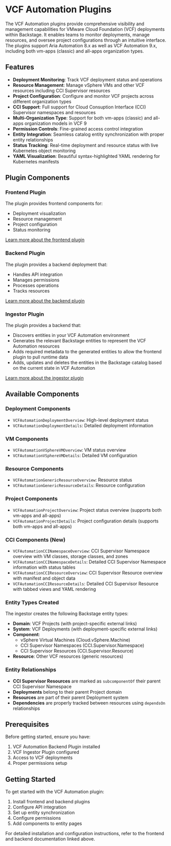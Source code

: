 # VCF Automation Plugins

The VCF Automation plugins provide comprehensive visibility and management capabilities for VMware Cloud Foundation (VCF) deployments within Backstage. It enables teams to monitor deployments, manage resources, and oversee project configurations through an intuitive interface.
The plugins support Aria Automation 8.x as well as VCF Automation 9.x, including both vm-apps (classic) and all-apps organization types.

## Features

- **Deployment Monitoring**: Track VCF deployment status and operations
- **Resource Management**: Manage vSphere VMs and other VCF resources including CCI Supervisor resources
- **Project Configuration**: Configure and monitor VCF projects across different organization types
- **CCI Support**: Full support for Cloud Consuption Interface (CCI) Supervisor namespaces and resources
- **Multi-Organization Type**: Support for both vm-apps (classic) and all-apps organization models in VCF 9
- **Permission Controls**: Fine-grained access control integration
- **Entity Integration**: Seamless catalog entity synchronization with proper entity relationships
- **Status Tracking**: Real-time deployment and resource status with live Kubernetes object monitoring
- **YAML Visualization**: Beautiful syntax-highlighted YAML rendering for Kubernetes manifests

## Plugin Components

### Frontend Plugin
The plugin provides frontend components for:  
- Deployment visualization  
- Resource management  
- Project configuration  
- Status monitoring  

[Learn more about the frontend plugin](./frontend/about.md)

### Backend Plugin
The plugin provides a backend deployment that:  
- Handles API integration  
- Manages permissions  
- Processes operations  
- Tracks resources  

[Learn more about the backend plugin](./backend/about.md)

### Ingestor Plugin
The plugin provides a backend that:  
- Discovers entities in your VCF Automation environment  
- Generates the relevant Backstage entities to represent the VCF Automation resources  
- Adds required metadata to the generated entities to allow the frontend plugin to pull runtime data  
- Adds, updates and deletes the entities in the Backstage catalog based on the current state in VCF Automation
  
[Learn more about the ingestor plugin](./ingestor/about.md)
  
## Available Components

### Deployment Components
- `VCFAutomationDeploymentOverview`: High-level deployment status
- `VCFAutomationDeploymentDetails`: Detailed deployment information

### VM Components
- `VCFAutomationVSphereVMOverview`: VM status overview
- `VCFAutomationVSphereVMDetails`: Detailed VM configuration

### Resource Components
- `VCFAutomationGenericResourceOverview`: Resource status
- `VCFAutomationGenericResourceDetails`: Resource configuration

### Project Components
- `VCFAutomationProjectOverview`: Project status overview (supports both vm-apps and all-apps)
- `VCFAutomationProjectDetails`: Project configuration details (supports both vm-apps and all-apps)

### CCI Components (New)
- `VCFAutomationCCINamespaceOverview`: CCI Supervisor Namespace overview with VM classes, storage classes, and zones
- `VCFAutomationCCINamespaceDetails`: Detailed CCI Supervisor Namespace information with status tables
- `VCFAutomationCCIResourceOverview`: CCI Supervisor Resource overview with manifest and object data
- `VCFAutomationCCIResourceDetails`: Detailed CCI Supervisor Resource with tabbed views and YAML rendering

### Entity Types Created

The ingestor creates the following Backstage entity types:

- **Domain**: VCF Projects (with project-specific external links)
- **System**: VCF Deployments (with deployment-specific external links)
- **Component**: 
  - vSphere Virtual Machines (Cloud.vSphere.Machine)
  - CCI Supervisor Namespaces (CCI.Supervisor.Namespace)
  - CCI Supervisor Resources (CCI.Supervisor.Resource)
- **Resource**: Other VCF resources (generic resources)

### Entity Relationships

- **CCI Supervisor Resources** are marked as `subcomponentOf` their parent CCI Supervisor Namespace
- **Deployments** belong to their parent Project domain
- **Resources** are part of their parent Deployment system
- **Dependencies** are properly tracked between resources using `dependsOn` relationships


## Prerequisites

Before getting started, ensure you have:

1. VCF Automation Backend Plugin installed
2. VCF Ingestor Plugin configured
3. Access to VCF deployments
4. Proper permissions setup

## Getting Started

To get started with the VCF Automation plugin:

1. Install frontend and backend plugins
2. Configure API integration
3. Set up entity synchronization
4. Configure permissions
5. Add components to entity pages

For detailed installation and configuration instructions, refer to the frontend and backend documentation linked above.
